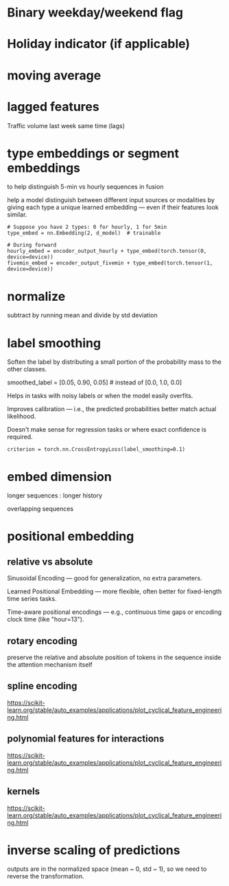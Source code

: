 


# Binary weekday/weekend flag

# Holiday indicator (if applicable)


# moving average

# lagged features

Traffic volume last week same time (lags)

# type embeddings  or segment embeddings

to help distinguish 5-min vs hourly sequences in fusion

help a model distinguish between different input sources or modalities by giving each type a unique learned embedding — even if their features look similar.

```
# Suppose you have 2 types: 0 for hourly, 1 for 5min
type_embed = nn.Embedding(2, d_model)  # trainable

# During forward
hourly_embed = encoder_output_hourly + type_embed(torch.tensor(0, device=device))
fivemin_embed = encoder_output_fivemin + type_embed(torch.tensor(1, device=device))

```

# normalize

 subtract by running mean and divide by std deviation


# label smoothing

Soften the label by distributing a small portion of the probability mass to the other classes.

smoothed_label = [0.05, 0.90, 0.05]  # instead of [0.0, 1.0, 0.0]

Helps in tasks with noisy labels or when the model easily overfits.

Improves calibration — i.e., the predicted probabilities better match actual likelihood.

Doesn't make sense for regression tasks or where exact confidence is required.

```
criterion = torch.nn.CrossEntropyLoss(label_smoothing=0.1)

```


# embed dimension

longer sequences : longer history

overlapping sequences

# positional embedding

## relative vs absolute

Sinusoidal Encoding — good for generalization, no extra parameters.

Learned Positional Embedding — more flexible, often better for fixed-length time series tasks.

Time-aware positional encodings — e.g., continuous time gaps or encoding clock time (like "hour=13").


## rotary encoding

preserve the relative and absolute position of tokens in the sequence inside the attention mechanism itself

## spline encoding

https://scikit-learn.org/stable/auto_examples/applications/plot_cyclical_feature_engineering.html

## polynomial features for interactions

https://scikit-learn.org/stable/auto_examples/applications/plot_cyclical_feature_engineering.html


## kernels 

https://scikit-learn.org/stable/auto_examples/applications/plot_cyclical_feature_engineering.html


# inverse scaling of predictions

outputs are in the normalized space (mean ~ 0, std ~ 1), so we need to reverse the transformation.









